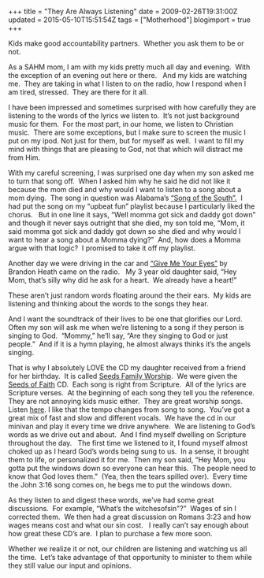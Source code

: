 +++
title = "They Are Always Listening"
date = 2009-02-26T19:31:00Z
updated = 2015-05-10T15:51:54Z
tags = ["Motherhood"]
blogimport = true 
+++

Kids make good accountability partners.&#160; Whether you ask them to be or not.

As a SAHM mom, I am with my kids pretty much all day and evening.&#160; With the exception of an evening out here or there.&#160;&#160; And my kids are watching me.&#160; They are taking in what I listen to on the radio, how I respond when I am tired, stressed.&#160; They are there for it all. 

I have been impressed and sometimes surprised with how carefully they are listening to the words of the lyrics we listen to.&#160; It’s not just background music for them.&#160; For the most part, in our home, we listen to Christian music.&#160; There are some exceptions, but I make sure to screen the music I put on my ipod. Not just for them, but for myself as well.&#160; I want to fill my mind with things that are pleasing to God, not that which will distract me from Him.&#160; 

With my careful screening, I was surprised one day when my son asked me to turn that song off.&#160; When I asked him why he said he did not like it because the mom died and why would I want to listen to a song about a mom dying.&#160; The song in question was Alabama’s [“Song of the South”.](http://music.aol.com/song/song-of-the-south/10499911)&#160; I had put the song on my “upbeat fun” playlist because I particularly liked the chorus.&#160;&#160; But in one line it says, “Well momma got sick and daddy got down” and though it never says outright that she died, my son told me, “Mom, it said momma got sick and daddy got down so she died and why would I want to hear a song about a Momma dying?”&#160; And, how does a Momma argue with that logic?&#160; I promised to take it off my playlist.&#160; 

Another day we were driving in the car and [“Give Me Your Eyes”](http://www.youtube.com/watch?v=OihvG607W-c) by Brandon Heath came on the radio.&#160;&#160; My 3 year old daughter said, “Hey Mom, that’s silly why did he ask for a heart.&#160; We already have a heart!”&#160; 

These aren’t just random words floating around the their ears.&#160; My kids are listening and thinking about the words to the songs they hear.&#160; 

And I want the soundtrack of their lives to be one that glorifies our Lord.&#160; Often my son will ask me when we’re listening to a song if they person is singing to God.&#160; “Mommy,” he’ll say, “Are they singing to God or just people.”&#160; And if it is a hymn playing, he almost always thinks it’s the angels singing. 

That is why I absolutely LOVE the CD my daughter received from a friend for her birthday.&#160; It is called [Seeds Family Worship](http://bluetractor.com/open_client/seeds/index.html).&#160; We were given the [Seeds of Faith](http://www.seedsmusicstore.com/p-16-seeds-of-faith-vol-2.aspx) CD.&#160; Each song is right from Scripture.&#160; All of the lyrics are Scripture verses.&#160; At the beginning of each song they tell you the reference.&#160; They are not annoying kids music either.&#160; They are great worship songs.&#160; Listen [here](http://www.youtube.com/user/seedsfamilyworship). I like that the tempo changes from song to song.&#160; You’ve got a great mix of fast and slow and different vocals.&#160; We have the cd in our minivan and play it every time we drive anywhere.&#160; We are listening to God’s words as we drive out and about.&#160; And I find myself dwelling on Scripture throughout the day.&#160;&#160; The first time we listened to it, I found myself almost choked up as I heard God’s words being sung to us.&#160; In a sense, it brought them to life, or personalized it for me.&#160; Then my son said, “Hey Mom, you gotta put the windows down so everyone can hear this.&#160; The people need to know that God loves them.”&#160; (Yea, then the tears spilled over).&#160; Every time the John 3:16 song comes on, he begs me to put the windows down. 

As they listen to and digest these words, we’ve had some great discussions.&#160; For example, “What’s the witchesofsin&quot;?”&#160; Wages of sin I corrected them.&#160; We then had a great discussion on Romans 3:23 and how wages means cost and what our sin cost.&#160;&#160; I really can’t say enough about how great these CD’s are.&#160; I plan to purchase a few more soon.

Whether we realize it or not, our children are listening and watching us all the time.&#160; Let’s take advantage of that opportunity to minister to them while they still value our input and opinions. 
